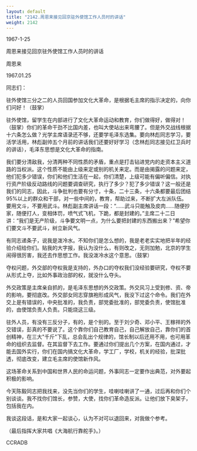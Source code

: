 ```yaml
---
layout: default
title: "2142.周恩来接见回京驻外使馆工作人员时的讲话"
weight: 2142
---
```


1967-1-25

周恩来接见回京驻外使馆工作人员时的讲话

周恩来

1967.01.25

同志们：

驻外使馆三分之二的人员回国参加文化大革命，是根据毛主席的指示决定的，向你们问好！（鼓掌）

驻外使馆，留学生在内部进行了文化大革命运动和教育，你们做得好，做得对！（鼓掌）你们的革命干劲不比国内差，也叫大使站出来弯腰了。但是外交战线根据十六条怎么做？光学主席语录还不够，还要学毛泽东选集。要向林彪同志学习，要活学活用，林彪副帅五个月前的讲话我们还要好好学习（念林彪同志接见红卫兵时的讲话），毛泽东思想是文化大革命的指南。

我们要分清敌我，分清两种不同性质的矛盾，重点是打击钻进党内的走资本主义道路的当权派。这个性质不能由上级来定或别的机关来定。而是由揭露的问题来定，他们犯多少错误，你们和他们生活在一起，你们清楚，上级可能有偏听偏信。对执行资产阶级反动路线的问题要调查研究，执行了多少？犯了多少错误？这一般还是我们的同志，因此，斗争批判也要有分寸，十条，二十三条，十六条都要最后团结95%以上的群众和干部，对一些中间的，教育，帮助过来，不断扩大左派队伍。要用文斗，不要用武斗。林彪副主席讲话一段：“……武斗只能触及皮肉……随便抄家，随便打人，变相体罚，喷气式飞机，下跪，都是封建的。”主席二十二日讲：“我们是无产阶级，斗争要文明一点，为什么要把封建的东西搬出来？”希望你们要文斗不要武斗，树立新风气。

有同志递条子，说我是泼冷水。不知你们是怎么想的，我是老老实实地把半年的经验介绍给你们。贴我的大字报，我认为没什么，有则改之，无则加勉，北京的学生闹得很厉害，我还去作思想工作。我没泼冷水这个意思。（鼓掌）

夺权问题，外交部的夺权我是支持的，外办口的夺权我们没经验要研究，夺权不要从形式上夺，比如外事政治部的权，就没什么夺头。

外交政策是主席亲自抓的，是毛泽东思想的外交政策。外交风习上受到修、资、帝的影响，要彻底改。外交部女同志穿旗袍形成风气，我没下过这个命令。我们在外交上是有错误的，中央批准的，我负责，部党委批准的，部党委负责，使馆批准的，由使馆负责人负责。只能烧这三级。

驻外人员，有没有三反分子，有的，是个别的。至于刘少奇、邓小平、王稼祥的外交错误，彭真的不要说了。这个靠你们自己教育自己，自己解放自己，靠你们的首创精神，在三大"千斤"下乱，总会乱出个规律的，馆长制以后还用不用，也可用革命的组织去监督。在其监督下去工作。要通过你们提出几个方案，在国内通过，才能去国外实行，你们在国内搞文化大革命，学工厂，学校，机关的经验，批深批透，彻底改变，建立毛主席的使馆新作风。

这场革命关系到中国和世界人民的命运问题，外事同志一定要作出典范，对外要起积极的影响。

今天陈毅同志把我找来，没先当你们的学生，哇喇哇喇讲了一通，过后再和你们个别谈谈。我不找你们馆长，参赞，大使，找你们革命造反派。让他们放下臭架子，包括我在内。

我谈这段话，是和大家一起谈心，认为不对可以退回来，对我做个参考。

（最后指挥大家共唱《大海航行靠舵手》。）

CCRADB

